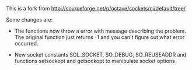 This is a fork from
http://sourceforge.net/p/octave/sockets/ci/default/tree/

Some changes are:

* The functions now throw a error with message describing the problem.
  The original function just returns -1 and you can't figure out
  what error occurred.

* New socket constants SOL_SOCKET, SO_DEBUG, SO_REUSEADDR
  and functions setsockopt and getsockopt to manipulate socket options
